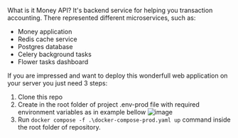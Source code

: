 What is it Money API?
It's backend service for helping you transaction accounting. There represented different microservices, such as: 
* Money application
* Redis cache service
* Postgres database
* Celery background tasks
* Flower tasks dashboard

If you are impressed and want to deploy this wonderfull web application on your server you just need 3 steps:
1. Clone this repo 
2. Create in the root folder of project .env-prod file with required environment variables as in example bellow
![image](https://github.com/berezzin/money-api/assets/101830798/c2e122ed-2d3e-4aba-b101-ec38ba9e76ee)
4. Run `docker compose -f .\docker-compose-prod.yaml up` command inside the root folder of repository.
